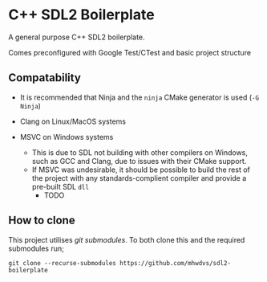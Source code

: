 # C++ SDL2 Boilerplate

A general purpose C++ SDL2 boilerplate. 

Comes preconfigured with Google Test/CTest and basic project structure

## Compatability

- It is recommended that Ninja and the `ninja` CMake generator is used (`-G Ninja`)

- Clang on Linux/MacOS systems
- MSVC on Windows systems
  - This is due to SDL not building with other compilers on Windows, such as GCC and Clang, due to issues with their CMake support.
  - If MSVC was undesirable, it should be possible to build the rest of the project with any standards-complient compiler and provide a pre-built SDL `dll`
    - TODO

## How to clone

This project utilises *git submodules*. To both clone this and the required submodules run;

`git clone --recurse-submodules https://github.com/mhwdvs/sdl2-boilerplate`
